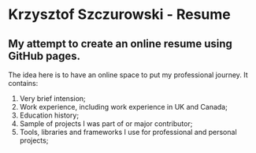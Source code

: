 # Krzysztof Szczurowski - Resume

## My attempt to create an online resume using GitHub pages.
The idea here is to have an online space to put my professional journey.
It contains: 
1. Very brief intension;
2. Work experience, including work experience in UK and Canada;
3. Education history;
4. Sample of projects I was part of or major contributor;
5. Tools, libraries and frameworks I use for professional and personal projects;
